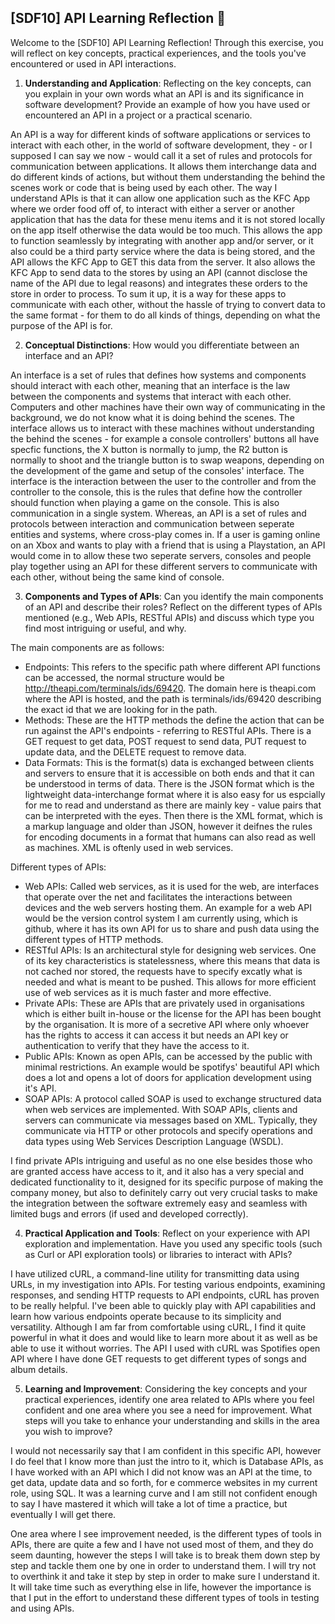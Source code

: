 ## [SDF10] API Learning Reflection 🧠

Welcome to the [SDF10] API Learning Reflection! Through this exercise, you will reflect on key concepts, practical experiences, and the tools you've encountered or used in API interactions.

1. **Understanding and Application**: Reflecting on the key concepts, can you explain in your own words what an API is and its significance in software development? Provide an example of how you have used or encountered an API in a project or a practical scenario.

An API is a way for different kinds of software applications or services to interact with each other, in the world of software development, they - or I supposed I can say we now - would call it a set of rules and protocols for communication between applications. It allows them interchange data and do different kinds of actions, but without them understanding the behind the scenes work or code that is being used by each other. The way I understand APIs is that it can allow one application such as the KFC App where we order food off of, to interact with either a server or another application that has the data for these menu items and it is not stored locally on the app itself otherwise the data would be too much. This allows the app to function seamlessly by integrating with another app and/or server, or it also could be a third party service where the data is being stored, and the API allows the KFC App to GET this data from the server. It also allows the KFC App to send data to the stores by using an API (cannot disclose the name of the API due to legal reasons) and integrates these orders to the store in order to process. To sum it up, it is a way for these apps to communicate with each other, without the hassle of trying to convert data to the same format - for them to do all kinds of things, depending on what the purpose of the API is for.

2. **Conceptual Distinctions**: How would you differentiate between an interface and an API? 

An interface is a set of rules that defines how systems and components should interact with each other, meaning that an interface is the law between the components and systems that interact with each other. Computers and other machines have their own way of communicating in the background, we do not know what it is doing behind the scenes. The interface allows us to interact with these machines without understanding the behind the scenes - for example a console controllers' buttons all have specfic functions, the X button is normally to jump, the R2 button is normally to shoot and the triangle button is to swap weapons, depending on the development of the game and setup of the consoles' interface. The interface is the interaction between the user to the controller and from the controller to the console, this is the rules that define how the controller should function when playing a game on the console. This is also communication in a single system. Whereas, an API is a set of rules and protocols between interaction and communication between seperate entities and systems, where cross-play comes in. If a user is gaming online on an Xbox and wants to play with a friend that is using a Playstation, an API would come in to allow these two seperate servers, consoles and people play together using an API for these different servers to communicate with each other, without being the same kind of console. 

3. **Components and Types of APIs**: Can you identify the main components of an API and describe their roles? Reflect on the different types of APIs mentioned (e.g., Web APIs, RESTful APIs) and discuss which type you find most intriguing or useful, and why.

The main components are as follows:

- Endpoints: This refers to the specific path where different API functions can be accessed, the normal structure would be http://theapi.com/terminals/ids/69420. The domain here is theapi.com where the API is hosted, and the path is terminals/ids/69420 describing the exact id that we are looking for in the path.
- Methods: These are the HTTP methods the define the action that can be run against the API's endpoints - referring to RESTful APIs. There is a GET request to get data, POST request to send data, PUT request to update data, and the DELETE request to remove data. 
- Data Formats: This is the format(s) data is exchanged between clients and servers to ensure that it is accessible on both ends and that it can be understood in terms of data. There is the JSON format which is the lightweight data-interchange format where it is also easy for us espcially for me to read and understand as there are mainly key - value pairs that can be interpreted with the eyes. Then there is the XML format, which is a markup language and older than JSON, however it deifnes the rules for encoding documents in a format that humans can also read as well as machines. XML is oftenly used in web services. 

Different types of APIs:

- Web APIs: Called web services, as it is used for the web, are interfaces that operate over the net and facilitates the interactions between devices and the web servers hosting them. An example for a web API would be the version control system I am currently using, which is github, where it has its own API for us to share and push data using the different types of HTTP methods.
- RESTful APIs: Is an architectural style for designing web services. One of its key characteristics is statelessness, where this means that data is not cached nor stored, the requests have to specify excatly what is needed and what is meant to be pushed. This allows for more efficient use of web services as it is much faster and more effective.
- Private APIs: These are APIs that are privately used in organisations which is either built in-house or the license for the API has been bought by the organisation. It is more of a secretive API where only whoever has the rights to access it can access it but needs an API key or authentication to verify that they have the access to it.
- Public APIs: Known as open APIs, can be accessed by the public with minimal restrictions. An example would be spotifys' beautiful API which does a lot and opens a lot of doors for application development using it's API.
- SOAP APIs: A protocol called SOAP is used to exchange structured data when web services are implemented. With SOAP APIs, clients and servers can communicate via messages based on XML. Typically, they communicate via HTTP or other protocols and specify operations and data types using Web Services Description Language (WSDL).

I find private APIs intriguing and useful as no one else besides those who are granted access have access to it, and it also has a very special and dedicated functionality to it, designed for its specific purpose of making the company money, but also to definitely carry out very crucial tasks to make the integration between the software extremely easy and seamless with limited bugs and errors (if used and developed correctly).

4. **Practical Application and Tools**: Reflect on your experience with API exploration and implementation. Have you used any specific tools (such as Curl or API exploration tools) or libraries to interact with APIs? 

I have utilized cURL, a command-line utility for transmitting data using URLs, in my investigation into APIs. For testing various endpoints, examining responses, and sending HTTP requests to API endpoints, cURL has proven to be really helpful. I've been able to quickly play with API capabilities and learn how various endpoints operate because to its simplicity and versatility. Although I am far from comfortable using cURL, I find it quite powerful in what it does and would like to learn more about it as well as be able to use it without worries. The API I used with cURL was Spotifies open API where I have done GET requests to get different types of songs and album details.

5. **Learning and Improvement**: Considering the key concepts and your practical experiences, identify one area related to APIs where you feel confident and one area where you see a need for improvement. What steps will you take to enhance your understanding and skills in the area you wish to improve?

I would not necessarily say that I am confident in this specific API, however I do feel that I know more than just the intro to it, which is Database APIs, as I have worked with an API which I did not know was an API at the time, to get data, update data and so forth, for e commerce websites in my current role, using SQL. It was a learning curve and I am still not confident enough to say I have mastered it which will take a lot of time a practice, but eventually I will get there. 

One area where I see improvement needed, is the different types of tools in APIs, there are quite a few and I have not used most of them, and they do seem daunting, however the steps I will take is to break them down step by step and tackle them one by one in order to understand them. I will try not to overthink it and take it step by step in order to make sure I understand it. It will take time such as everything else in life, however the importance is that I put in the effort to understand these different types of tools in testing and using APIs. 
